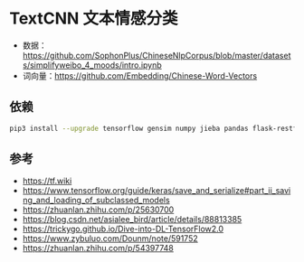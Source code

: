 # TextCNN 文本情感分类

* 数据：https://github.com/SophonPlus/ChineseNlpCorpus/blob/master/datasets/simplifyweibo_4_moods/intro.ipynb
* 词向量：https://github.com/Embedding/Chinese-Word-Vectors

## 依赖

```bash
pip3 install --upgrade tensorflow gensim numpy jieba pandas flask-restful
```

## 参考

* https://tf.wiki
* https://www.tensorflow.org/guide/keras/save_and_serialize#part_ii_saving_and_loading_of_subclassed_models
* https://zhuanlan.zhihu.com/p/25630700
* https://blog.csdn.net/asialee_bird/article/details/88813385
* https://trickygo.github.io/Dive-into-DL-TensorFlow2.0
* https://www.zybuluo.com/Dounm/note/591752
* https://zhuanlan.zhihu.com/p/54397748
